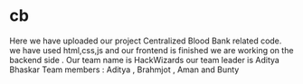 # cb
Here we have uploaded our project Centralized Blood Bank related code.
we have used html,css,js and our frontend is finished we are working on the backend side .
Our team name is HackWizards our team leader is Aditya Bhaskar
Team members : Aditya , Brahmjot , Aman and Bunty

